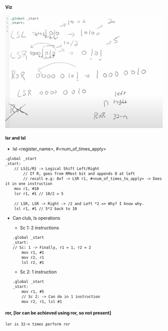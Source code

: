 #### Viz
![](../assets/images/shift_and_rot.png)


#### lsr and lsl
- lsl <register_name>, #<num_of_times_apply>

```arm
.global _start
_start:
	// LS{L/R} -> Logical Shift Left/Right
		// If R, goes from RMost bit and appends 0 at left
		// recall e.g: 0xf -> LSR r1, #<num_of_times_to_apply> -> Does it in one instruction
	mov r1, #10
	lsr r1, #1 // 10/2 = 5
	
	// LSR, LSR -> Right -> /2 and Left *2 => Why? I know why.
	lsl r1, #1 // 5*2 back to 10
```

- Can club, ls operations <Special Form>
    - Sc 1: 2 instructions
    ```arm
    .global _start
    _start:
    // Sc: 1 -> Finally, r1 = 1, r2 = 2
        mov r1, #1
        mov r2, r1
        lsl r2, #1
    ```

    - Sc 2: 1 instruction
    ```arm
    .global _start
    _start:
        mov r1, #5
        // Sc 2: -> Can do in 1 instruction	
        mov r2, r1, lsl #1
    ```

#### ror, [lor can be achieved using ror, so not present]

`lor is 32-n times perform ror`


